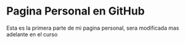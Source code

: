 # Pagina Personal en GitHub

Esta es la primera parte de mi pagina personal, sera modificada mas adelante en el curso